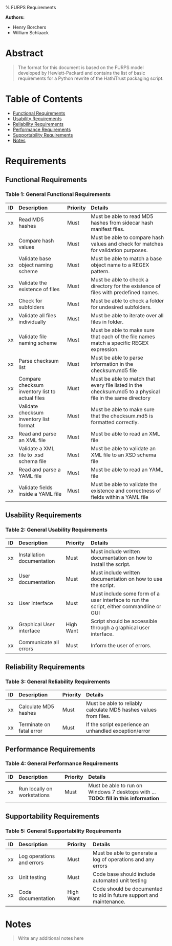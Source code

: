% FURPS Requirements

**Authors:** 

* Henry Borchers
* William Schlaack


# Abstract

> The format for this document is based on the FURPS model developed by Hewlett-Packard and contains the 
> list of basic requirements for a Python rewrite of the HathiTrust packaging script. 


# Table of Contents

* [Functional Requirements](#functional-requirements)
* [Usability Requirements](#usability-requirements)
* [Reliability Requirements](#reliability-requirements)
* [Performance Requirements](#performance-requirements)
* [Supportability Requirements](#supportability-requirements)
* [Notes](#notes)
  

# Requirements

## Functional Requirements

### Table 1: General Functional Requirements

| ID   | Description                   | Priority          | Details                                                  |
| ---- |:------------------------------| :---------------- | :------------------------------------------------------- |
| xx   | Read MD5 hashes                                 | Must     | Must be able to read MD5 hashes from sidecar hash manifest files. |
| xx   | Compare hash values                             | Must     | Must be able to compare hash values and check for matches for validation purposes.  |
| xx   | Validate base object naming scheme              | Must     | Must be able to match a base object name to a REGEX pattern. |
| xx   | Validate the existence of files                 | Must     | Must be able to check a directory for the existence of files with predefined names.  |
| xx   | Check for subfolders                            | Must     | Must be able to check a folder for undesired subfolders. |
| xx   | Validate all files individually                 | Must     | Must be able to iterate over all files in folder. |
| xx   | Validate file naming scheme                     | Must     | Must be able to make sure that each of the file names match a specific REGEX expression. |
| xx   | Parse checksum list                             | Must     | Must be able to parse information in the checksum.md5 file  |
| xx   | Compare checksum inventory list to actual files | Must     | Must be able to match that every file listed in the checksum.md5 to a physical file in the same directory |
| xx   | Validate checksum inventory list format         | Must     | Must be able to make sure that the checksum.md5 is formatted correctly. |
| xx   | Read and parse an XML file                      | Must     | Must be able to read an XML file  |
| xx   | Validate a XML file to .xsd schema file         | Must     | Must be able to validate an XML file to an XSD schema file |
| xx   | Read and parse a YAML file                      | Must     | Must be able to read an YAML file  |
| xx   | Validate fields inside a YAML file              | Must     | Must be able to validate the existence and correctness of fields within a YAML file |


## Usability Requirements

### Table 2: General Usability Requirements

| ID   | Description                   | Priority          | Details                                                  |
| ---- |:------------------------------| :---------------- | :------------------------------------------------------- |
| xx   | Installation documentation    | Must        | Must include written documentation on how to install the script.   |
| xx   | User documentation            | Must        | Must include written documentation on how to use the script.   |
| xx   | User interface                | Must        | Must include some form of a user interface to run the script, either commandline or GUI   |
| xx   | Graphical User interface      | High Want   | Script should be accessible through a graphical user interface.   |
| xx   | Communicate all errors        | Must        | Inform the user of errors. |


## Reliability Requirements

### Table 3: General Reliability Requirements

| ID   | Description                   | Priority          | Details                                                  |
| ---- |:------------------------------| :---------------- | :------------------------------------------------------- |
| xx   | Calculate MD5 hashes          | Must        | Must be able to reliably calculate MD5 hashes values from files. |
| xx   | Terminate on fatal error      | Must        | If the script experience an unhandled exception/error | 


## Performance Requirements

### Table 4: General Performance Requirements

| ID   | Description                   | Priority          | Details                                                  |
| ---- |:------------------------------| :---------------- | :------------------------------------------------------- |
| xx   | Run locally on workstations   | Must        | Must be able to run on Windows 7 desktops with ... **TODO: fill in this information**  |


## Supportability Requirements

### Table 5: General Supportability Requirements

| ID   | Description                   | Priority          | Details                                                  |
| ---- |:------------------------------| :---------------- | :------------------------------------------------------- |
| xx   | Log operations and errors     | Must        | Must be able to generate a log of operations and any errors |
| xx   | Unit testing                  | Must        |  Code base should include automated unit testing  |
| xx   | Code documentation            | High Want   | Code should be documented to aid in future support and maintenance. |



# Notes

> Write any additional notes here
